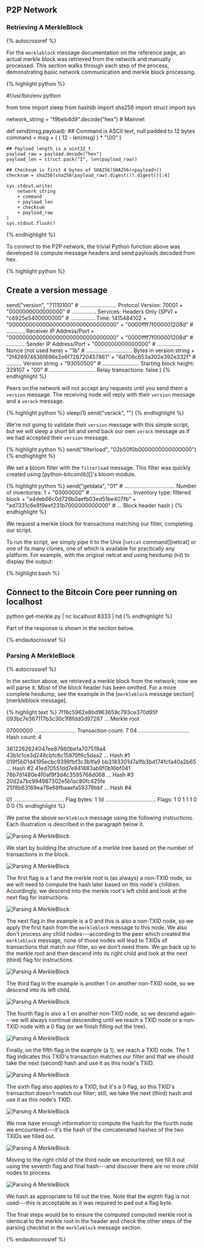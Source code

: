 ## P2P Network

### Retrieving A MerkleBlock

{% autocrossref %}

For the `merkleblock` message documentation on the reference page, an
actual merkle block was retrieved from the network and manually
processed.  This section walks through each step of the process,
demonstrating basic network communication and merkle block processing.

{% highlight python %}

#!/usr/bin/env python

from time import sleep
from hashlib import sha256
import struct
import sys

network_string = "f9beb4d9".decode("hex")  # Mainnet

def send(msg,payload):
    ## Command is ASCII text, null padded to 12 bytes
    command = msg + ( ( 12 - len(msg) ) * "\00" )

    ## Payload length is a uint32_t
    payload_raw = payload.decode("hex")
    payload_len = struct.pack("I", len(payload_raw))

    ## Checksum is first 4 bytes of SHA256(SHA256(<payload>))
    checksum = sha256(sha256(payload_raw).digest()).digest()[:4]

    sys.stdout.write(
        network_string
        + command
        + payload_len
        + checksum
        + payload_raw
    )
    sys.stdout.flush()
{% endhighlight %}

To connect to the P2P network, the trivial Python function above was
developed to compute message headers and send payloads decoded from hex.

{% highlight python %}
## Create a version message
send("version",
      "71110100" # ........................ Protocol Version: 70001
    + "0000000000000000" # ................ Services: Headers Only (SPV)
    + "c6925e5400000000" # ................ Time: 1415484102
    + "00000000000000000000000000000000"
    + "0000ffff7f000001208d" # ............ Receiver IP Address/Port
    + "00000000000000000000000000000000"
    + "0000ffff7f000001208d" # ............ Sender IP Address/Port
    + "0000000000000000" # ................ Nonce (not used here)
    + "1b" # .............................. Bytes in version string
    + "2f426974636f696e2e6f726720457861"
    + "6d706c653a302e392e332f" # .......... Version string
    + "93050500" # ........................ Starting block height: 329107
    + "00" # .............................. Relay transactions: false
)
{% endhighlight %}

Peers on the network will not accept any requests until you send them a
`version` message. The receiving node will reply with their `version`
message and a `verack` message.

{% highlight python %}
sleep(1)
send("verack", "")
{% endhighlight %}

We're not going to validate their `version` message with this simple
script, but we will sleep a short bit and send back our own `verack`
message as if we had accepted their `version` message.

{% highlight python %}
send("filterload", "02b50f0b0000000000000000")
{% endhighlight %}

We set a bloom filter with the `filterload` message. This filter was
quickly created using [python-bitcoinlib][]'s bloom module. <!-- TODO:
consider expanding this section once filterload has been documented. -->

{% highlight python %}
send("getdata",
      "01" # ................................. Number of inventories: 1
    + "03000000" # ........................... Inventory type: filtered block
    + "a4deb66c0d726b0aefb03ed51be407fb"
    + "ad7331c6e8f9eef231b7000000000000" # ... Block header hash
)
{% endhighlight %}

We request a merkle block for transactions matching our filter,
completing our script.

To run the script, we simply pipe it to the Unix [`netcat`
command][netcat] or one of its many clones, one of which is available
for practically any platform. For example, with the original netcat and
using hexdump (`hd`) to display the output:

{% highlight bash %}
## Connect to the Bitcoin Core peer running on localhost
python get-merkle.py | nc localhost 8333 | hd
{% endhighlight %}

Part of the response is shown in the section below.

{% endautocrossref %}

### Parsing A MerkleBlock

{% autocrossref %}

In the section above, we retrieved a merkle block from the network; now
we will parse it. Most of the block header has been omitted. For
a more complete hexdump, see the example in the [`merkleblock` message
section][merkleblock message].

{% highlight text %}
7f16c5962e8bd963659c793ce370d95f
093bc7e367117b3c30c1f8fdd0d97287 ... Merkle root

07000000 ........................... Transaction count: 7
04 ................................. Hash count: 4

3612262624047ee87660be1a707519a4
43b1c1ce3d248cbfc6c15870f6c5daa2 ... Hash #1
019f5b01d4195ecbc9398fbf3c3b1fa9
bb3183301d7a1fb3bd174fcfa40a2b65 ... Hash #2
41ed70551dd7e841883ab8f0b16bf041
76b7d1480e4f0af9f3d4c3595768d068 ... Hash #3
20d2a7bc994987302e5b1ac80fc425fe
25f8b63169ea78e68fbaaefa59379bbf ... Hash #4

01 ................................. Flag bytes: 1
1d ................................. Flags: 1 0 1 1 1 0 0 0
{% endhighlight %}

We parse the above `merkleblock` message using the following
instructions.  Each illustration is described in the paragraph below it.

![Parsing A MerkleBlock](/img/dev/gifs/en-merkleblock-parsing/en-merkleblock-parsing-001.svg)

We start by building the structure of a merkle tree based on the number
of transactions in the block.

![Parsing A MerkleBlock](/img/dev/gifs/en-merkleblock-parsing/en-merkleblock-parsing-002.svg)

The first flag is a 1 and the merkle root is (as always) a non-TXID
node, so we will need to compute the hash later based on this node's
children. Accordingly, we descend into the merkle root's left child and
look at the next flag for instructions.

![Parsing A MerkleBlock](/img/dev/gifs/en-merkleblock-parsing/en-merkleblock-parsing-003.svg)

The next flag in the example is a 0 and this is also a non-TXID node, so
we apply the first hash from the `merkleblock` message to this node. We
also don't process any child nodes---according to the peer which created
the `merkleblock` message, none of those nodes will lead to TXIDs of
transactions that match our filter, so we don't need them. We go back up
to the merkle root and then descend into its right child and look at the
next (third) flag for instructions.

![Parsing A MerkleBlock](/img/dev/gifs/en-merkleblock-parsing/en-merkleblock-parsing-004.svg)

The third flag in the example is another 1 on another non-TXID node, so
we descend into its left child.

![Parsing A MerkleBlock](/img/dev/gifs/en-merkleblock-parsing/en-merkleblock-parsing-005.svg)

The fourth flag is also a 1 on another non-TXID node, so we descend
again---we will always continue descending until we reach a TXID node or
a non-TXID node with a 0 flag (or we finish filling out the tree).

![Parsing A MerkleBlock](/img/dev/gifs/en-merkleblock-parsing/en-merkleblock-parsing-006.svg)

Finally, on the fifth flag in the example (a 1), we reach a TXID node.
The 1 flag indicates this TXID's transaction matches our filter and
that we should take the next (second) hash and use it as this node's
TXID. 

![Parsing A MerkleBlock](/img/dev/gifs/en-merkleblock-parsing/en-merkleblock-parsing-007.svg)

The sixth flag also applies to a TXID, but it's a 0 flag, so this
TXID's transaction doesn't match our filter; still, we take the next
(third) hash and use it as this node's TXID.

![Parsing A MerkleBlock](/img/dev/gifs/en-merkleblock-parsing/en-merkleblock-parsing-008.svg)

We now have enough information to compute the hash for the fourth node
we encountered---it's the hash of the concatenated hashes of the two
TXIDs we filled out.

![Parsing A MerkleBlock](/img/dev/gifs/en-merkleblock-parsing/en-merkleblock-parsing-009.svg)

Moving to the right child of the third node we encountered, we fill it
out using the seventh flag and final hash---and discover there are no
more child nodes to process.

![Parsing A MerkleBlock](/img/dev/gifs/en-merkleblock-parsing/en-merkleblock-parsing-011.svg)

We hash as appropriate to fill out the tree.  Note that the eighth flag is
not used---this is acceptable as it was required to pad out a flag byte.

The final steps would be to ensure the computed computed merkle root
is identical to the merkle root in the header and check the other steps
of the parsing checklist in the `merkleblock` message section.

{% endautocrossref %}
